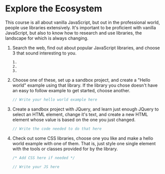 # Explore the Ecosystem

This course is all about vanilla JavaScript, but out in the professional world, people use libraries extensively. It's important to be proficient with vanilla JavaScript, but also to know how to research and use libraries, the landscape for which is always changing.

1. Search the web, find out about popular JavaScript libraries, and choose 3 that sound interesting to you.

    ```text
    1.
    2.
    3.
    ```

2. Choose one of these, set up a sandbox project, and create a "Hello world" example using that library. If the library you chose doesn't have an easy to follow example to get started, choose another.

    ```js
    // Write your hello world example here
    
    ```

3. Create a sandbox project with JQuery, and learn just enough JQuery to select an HTML element, change it's text, and create a new HTML element whose value is based on the one you just changed.

    ```js
    // Write the code needed to do that here
    ```

4. Check out some CSS libraries, choose one you like and make a hello world example with one of them. That is, just style one single element with the tools or classes provided for by the library.

    ```css
    /* Add CSS here if needed */
    ```

    ```js
    // Write your JS here
    ```
